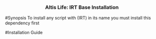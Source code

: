 <h3 align="center">Altis Life: IRT Base Installation</h3>

#Synopsis
To install any script with (IRT) in its name you must install this dependency first

#Installation Guide
